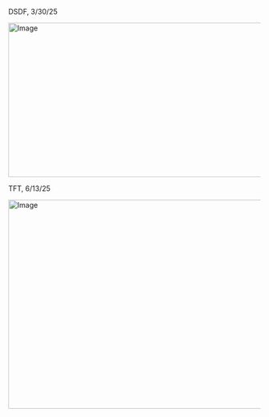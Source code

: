 DSDF, 3/30/25

<img width="652" height="308" alt="Image" src="https://github.com/user-attachments/assets/73fdc9cb-5e56-4721-ad1a-2d6398cfd337" />

TFT, 6/13/25

<img width="905" height="417" alt="Image" src="https://github.com/user-attachments/assets/f82f24fa-471a-4911-ab4b-9b385ed08094" />
